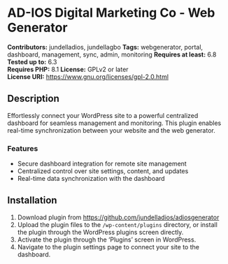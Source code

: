 # AD-IOS Digital Marketing Co - Web Generator

**Contributors:** jundelladios, jundellagbo
**Tags:** webgenerator, portal, dashboard, management, sync, admin, monitoring
**Requires at least:** 6.8
**Tested up to:** 6.3  
**Requires PHP:** 8.1
**License:** GPLv2 or later  
**License URI:** https://www.gnu.org/licenses/gpl-2.0.html  

## Description

Effortlessly connect your WordPress site to a powerful centralized dashboard for seamless management and monitoring. This plugin enables real-time synchronization between your website and the web generator. 

### Features
- Secure dashboard integration for remote site management
- Centralized control over site settings, content, and updates
- Real-time data synchronization with the dashboard

## Installation

1. Download plugin from https://github.com/jundelladios/adiosgenerator
2. Upload the plugin files to the `/wp-content/plugins` directory, or install the plugin through the WordPress plugins screen directly.  
3. Activate the plugin through the ‘Plugins’ screen in WordPress.  
4. Navigate to the plugin settings page to connect your site to the dashboard.  